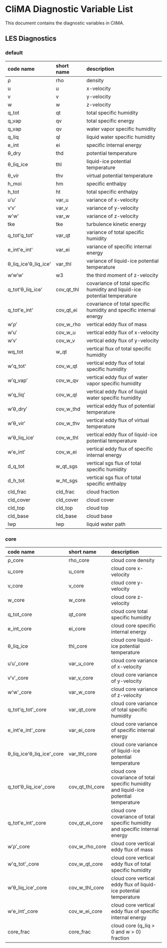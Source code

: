 # CliMA Diagnostic Variable List

This document contains the diagnostic variables in CliMA.

## LES Diagnostics

### default

| code name            | short name | description                                                                |
|:---------------------|:-----------|:---------------------------------------------------------------------------|
| ρ                    | rho        | density                                                                    |
| u                    | u          | x-velocity                                                                 |
| v                    | v          | y-velocity                                                                 |
| w                    | w          | z-velocity                                                                 |
| q\_tot                | qt         | total specific humidity                                                    |
| q\_vap                | qv         | total specific energy                                                      |
| q\_vap                | qv         | water vapor specific humidity                                              |
| q\_liq                | ql         | liquid water specific humidity                                             |
| e\_int                | ei         | specific internal energy                                                   |
| θ\_dry                | thd        | potential temperature                                                      |
| θ\_liq\_ice            | thl        | liquid-ice potential temperature                                           |
| θ\_vir                | thv        | virtual potential temperature                                              |
| h\_moi                | hm         | specific enthalpy                                                          |
| h\_tot                | ht         | total specific enthalpy                                                    |
| u′u′                 | var\_u      | variance of x-velocity                                                     |
| v′v′                 | var\_v      | variance of y-velocity                                                     |
| w'w'                 | var\_w      | variance of z-velocity                                                     |
| tke                  | tke        | turbulence kinetic energy                                                  |
| q\_tot'q\_tot'         | var\_qt     | variance of total specific humidity                                        |
| e\_int'e\_int'         | var\_ei     | variance of specific internal energy                                       |
| θ\_liq\_ice'θ\_liq\_ice' | var\_thl    | variance of liquid-ice potential temperature                               |
| w′w′w′               | w3         | the third moment of z-velocity                                             |
| q\_tot'θ\_liq\_ice'     | cov\_qt\_thl | covariance of total specific humidity and liquid-ice potential temperature |
| q\_tot'e\_int'         | cov\_qt\_ei  | covariance of total specific humidity and specific internal energy         |
| w′ρ′                 | cov\_w\_rho  | vertical eddy flux of mass                                                 |
| w′u′                 | cov\_w\_u    | vertical eddy flux of x-velocity                                           |
| w′v′                 | cov\_w\_v    | vertical eddy flux of y-velocity                                           |
| wq\_tot               | w\_qt       | vertical flux of total specific humidity                                   |
| w'q\_tot'             | cov\_w\_qt   | vertical eddy flux of total specific humidity                              |
| w′q\_vap′             | cov\_w\_qv   | vertical eddy flux of water vapor specific humidity                        |
| w′q\_liq′             | cov\_w\_ql   | vertical eddy flux of liuqid water specific humidity                       |
| w′θ\_dry′             | cov\_w\_thd  | vertical eddy flux of potential temperature                                |
| w′θ\_vir′             | cov\_w\_thv  | vertical eddy flux of virtual temperature                                  |
| w′θ\_liq\_ice′         | cov\_w\_thl  | vertical eddy flux of liquid-ice potential temperature                     |
| w′e\_int′             | cov\_w\_ei   | vertical eddy flux of specific internal energy                             |
| d\_q\_tot              | w\_qt\_sgs   | vertical sgs flux of total specific humidity                               |
| d\_h\_tot              | w\_ht\_sgs   | vertical sgs flux of total specific enthalpy                               |
| cld\_frac             | cld\_frac   | cloud fraction                                                             |
| cld\_cover            | cld\_cover  | cloud cover                                                                |
| cld\_top              | cld\_top    | cloud top                                                                  |
| cld\_base             | cld\_base   | cloud base                                                                 |
| lwp                  | lwp        | liquid water path                                                          |

### core

| code name                 | short name      | description                                                                           |
|:--------------------------|:----------------|:--------------------------------------------------------------------------------------|
| ρ\_core                    | rho\_core        | cloud core density                                                                    |
| u\_core                    | u\_core          | cloud core x-velocity                                                                 |
| v\_core                    | v\_core          | cloud core y-velocity                                                                 |
| w\_core                    | w\_core          | cloud core z-velocity                                                                 |
| q\_tot\_core                | qt\_core         | cloud core total specific humidity                                                    |
| e\_int\_core                | ei\_core         | cloud core specific internal energy                                                   |
| θ\_liq\_ice                 | thl\_core        | cloud core liquid-ice potential temperature                                           |
| u′u′\_core                 | var\_u\_core      | cloud core variance of x-velocity                                                     |
| v′v′\_core                 | var\_v\_core      | cloud core variance of y-velocity                                                     |
| w'w'\_core                 | var\_w\_core      | cloud core variance of z-velocity                                                     |
| q\_tot'q\_tot'\_core         | var\_qt\_core     | cloud core variance of total specific humidity                                        |
| e\_int'e\_int'\_core         | var\_ei\_core     | cloud core variance of specific internal energy                                       |
| θ\_liq\_ice'θ\_liq\_ice'\_core | var\_thl\_core    | cloud core variance of liquid-ice potential temperature                               |
| q\_tot'θ\_liq\_ice'\_core     | cov\_qt\_thl\_core | cloud core covariance of total specific humidity and liquid-ice potential temperature |
| q\_tot'e\_int'\_core         | cov\_qt\_ei\_core  | cloud core covariance of total specific humidity and specific internal energy         |
| w′ρ′\_core                 | cov\_w\_rho\_core  | cloud core vertical eddy flux of mass                                                 |
| w'q\_tot'\_core             | cov\_w\_qt\_core   | cloud core vertical eddy flux of total specific humidity                              |
| w′θ\_liq\_ice′\_core         | cov\_w\_thl\_core  | cloud core vertical eddy flux of liquid-ice potential temperature                     |
| w′e\_int′\_core             | cov\_w\_ei\_core   | cloud core vertical eddy flux of specific internal energy                             |
| core\_frac                 | core\_frac       | cloud core (q\_liq > 0 and w > 0) fraction                                             |
